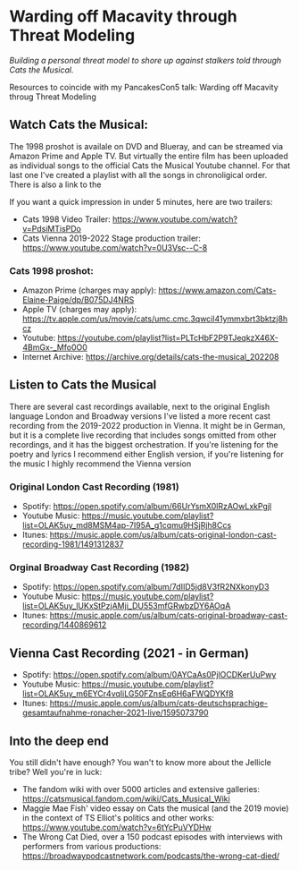 # Warding off Macavity through Threat Modeling
*Building a personal threat model to shore up against stalkers told through Cats the Musical.*

Resources to coincide with my PancakesCon5 talk: Warding off Macavity throug Threat Modeling

## Watch Cats the Musical:
The 1998 proshot is availale on DVD and Blueray, and can be streamed via Amazon Prime and Apple TV. But virtually the entire film has been uploaded as individual songs to the official Cats the Musical Youtube channel. For that last one I've created a playlist with all the songs in chronoligical order. There is also a link to the 

If you want a quick impression in under 5 minutes, here are two trailers:
* Cats 1998 Video Trailer: https://www.youtube.com/watch?v=PdsiMTisPDo
* Cats Vienna 2019-2022 Stage production trailer: https://www.youtube.com/watch?v=0U3Vsc--C-8

### Cats 1998 proshot:
* Amazon Prime (charges may apply): https://www.amazon.com/Cats-Elaine-Paige/dp/B075DJ4NRS
* Apple TV (charges may apply): https://tv.apple.com/us/movie/cats/umc.cmc.3qwcil41ymmxbrt3bktzj8hcz
* Youtube: https://youtube.com/playlist?list=PLTcHbF2P9TJeqkzX46X-4BmGx-_Mfo0O0
* Internet Archive: https://archive.org/details/cats-the-musical_202208

## Listen to Cats the Musical
There are several cast recordings available, next to the original English language London and Broadway versions I've listed a more recent cast recording from the 2019-2022 production in Vienna. It might be in German, but it is a complete live recording that includes songs omitted from other recordings, and it has the biggest orchestration. If you're listening for the poetry and lyrics I recommend either English version, if you're listening for the music I highly recommend the Vienna version

### Original London Cast Recording (1981)
* Spotify: https://open.spotify.com/album/66UrYsmX0lRzAOwLxkPgjl
* Youtube Music: https://music.youtube.com/playlist?list=OLAK5uy_md8MSM4ap-7I95A_g1cqmu9HSjRjh8Ccs
* Itunes: https://music.apple.com/us/album/cats-original-london-cast-recording-1981/1491312837

### Orginal Broadway Cast Recording (1982)
* Spotify: https://open.spotify.com/album/7dIID5jd8V3fR2NXkonyD3
* Youtube Music: https://music.youtube.com/playlist?list=OLAK5uy_lUKxStPzjAMji_DU553mfGRwbzDY6AOqA
* Itunes: https://music.apple.com/us/album/cats-original-broadway-cast-recording/1440869612

## Vienna Cast Recording (2021 - in German)
* Spotify: https://open.spotify.com/album/0AYCaAs0PjlOCDKerUuPwy
* Youtube Music: https://music.youtube.com/playlist?list=OLAK5uy_m6EYCr4vqIiLG50FZnsEq6H6aFWQDYKf8
* Itunes: https://music.apple.com/us/album/cats-deutschsprachige-gesamtaufnahme-ronacher-2021-live/1595073790

## Into the deep end
You still didn't have enough? You wan't to know more about the Jellicle tribe? Well you're in luck:
* The fandom wiki with over 5000 articles and extensive galleries: https://catsmusical.fandom.com/wiki/Cats_Musical_Wiki
* Maggie Mae Fish' video essay on Cats the musical (and the 2019 movie) in the context of TS Elliot's politics and other works: https://www.youtube.com/watch?v=6tYcPuVYDHw
* The Wrong Cat Died, over a 150 podcast episodes with interviews with performers from various productions: https://broadwaypodcastnetwork.com/podcasts/the-wrong-cat-died/

